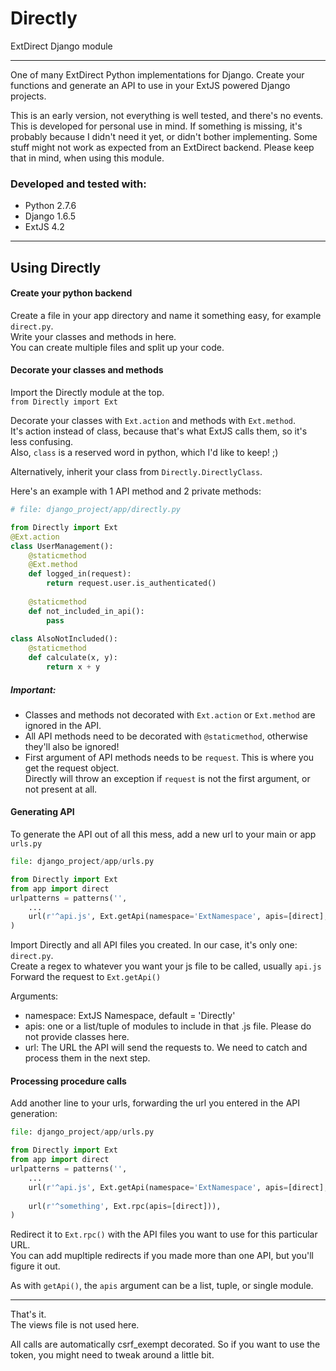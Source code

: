 # Directly

ExtDirect Django module

---

One of many ExtDirect Python implementations for Django.
Create your functions and generate an API to use in your ExtJS powered Django projects.

This is an early version, not everything is well tested, and there's no events.<br/>
This is developed for personal use in mind.
If something is missing, it's probably because I didn't need it yet, or didn't bother implementing. Some stuff might not work as expected from an ExtDirect backend. Please keep that in mind, when using this module.

### Developed and tested with:
* Python 2.7.6
* Django 1.6.5
* ExtJS 4.2

---

## Using Directly
#### Create your python backend
Create a file in your app directory and name it something easy, for example `direct.py`.<br/>
Write your classes and methods in here.<br/>
You can create multiple files and split up your code.

#### Decorate your classes and methods
Import the Directly module at the top.<br/>
`from Directly import Ext`

Decorate your classes with `Ext.action` and methods with `Ext.method`.<br/>
It's action instead of class, because that's what ExtJS calls them, so it's less confusing.<br/>
Also, `class` is a reserved word in python, which I'd like to keep! ;)

Alternatively, inherit your class from `Directly.DirectlyClass`.

Here's an example with 1 API method and 2 private methods:
```python
# file: django_project/app/directly.py

from Directly import Ext
@Ext.action
class UserManagement():
    @staticmethod
    @Ext.method
    def logged_in(request):
        return request.user.is_authenticated()
    
    @staticmethod
    def not_included_in_api():
        pass
    
class AlsoNotIncluded():
    @staticmethod
    def calculate(x, y):
        return x + y
```

##### Important:
* Classes and methods not decorated with `Ext.action` or `Ext.method` are ignored in the API.
* All API methods need to be decorated with `@staticmethod`, otherwise they'll also be ignored!
* First argument of API methods needs to be `request`. This is where you get the request object.<br/>
Directly will throw an exception if `request` is not the first argument, or not present at all.<br/>

#### Generating API
To generate the API out of all this mess, add a new url to your main or app `urls.py`

```python
file: django_project/app/urls.py

from Directly import Ext
from app import direct
urlpatterns = patterns('',
    ...
    url(r'^api.js', Ext.getApi(namespace='ExtNamespace', apis=[direct], url='/something')),
)
```

Import Directly and all API files you created. In our case, it's only one: `direct.py`.<br/>
Create a regex to whatever you want your js file to be called, usually `api.js`<br/>
Forward the request to `Ext.getApi()`

Arguments:

* namespace: ExtJS Namespace, default = 'Directly'
* apis: one or a list/tuple of modules to include in that .js file. 
Please do not provide classes here.
* url: The URL the API will send the requests to. 
We need to catch and process them in the next step.


#### Processing procedure calls
Add another line to your urls, forwarding the url you entered in the API generation:

```python
file: django_project/app/urls.py

from Directly import Ext
from app import direct
urlpatterns = patterns('',
    ...
    url(r'^api.js', Ext.getApi(namespace='ExtNamespace', apis=[direct], url='/something')),
    
    url(r'^something', Ext.rpc(apis=[direct])),
)
```
Redirect it to `Ext.rpc()` with the API files you want to use for this particular URL.<br/>
You can add mupltiple redirects if you made more than one API, but you'll figure it out.

As with `getApi()`, the `apis` argument can be a list, tuple, or single module.


---

That's it.<br/>
The views file is not used here.

All calls are automatically csrf_exempt decorated. So if you want to use the token, you might need to tweak around a little bit.
